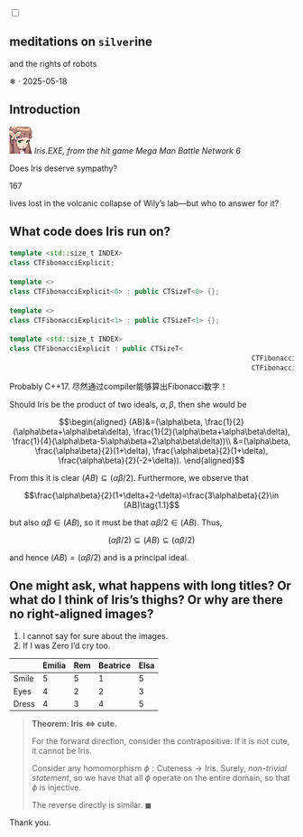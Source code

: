 <link rel="stylesheet" href="../.vscode/default.css">
<link rel="stylesheet" href="../silver/selective/silverine.css">

<input type="checkbox" class="silver-theme-toggle" />

<section class="center">

# meditations on `silver`ine

and the rights of robots

❄ · 2025-05-18

</section><section>

## Introduction

![](silverine.md-assets/iris.png#small)
*Iris.EXE, from the hit game Mega Man Battle Network 6*

Does Iris deserve sympathy?

</section><section class="center">

<div class="silver-h0"></div>

167

lives lost in the volcanic collapse of Wily’s lab—but who to answer for it?

</section><section>

## What code does Iris run on?

```c++
template <std::size_t INDEX>
class CTFibonacciExplicit;

template <>
class CTFibonacciExplicit<0> : public CTSizeT<0> {};

template <>
class CTFibonacciExplicit<1> : public CTSizeT<1> {};

template <std::size_t INDEX>
class CTFibonacciExplicit : public CTSizeT<
															CTFibonacciExplicit<INDEX - 1>::get() +
															CTFibonacciExplicit<INDEX - 2>::get()> {};
```

Probably C++17. 尽然通过compiler能够算出Fibonacci数字！

</section><section>

Should Iris be the product of two ideals, $\alpha,\beta$, then she would be

$$\begin{aligned}
(AB)&=(\alpha\beta, \frac{1}{2}(\alpha\beta+\alpha\beta\delta), \frac{1}{2}(\alpha\beta+\alpha\beta\delta), \frac{1}{4}(\alpha\beta-5\alpha\beta+2\alpha\beta\delta))\\
&=(\alpha\beta, \frac{\alpha\beta}{2}(1+\delta), \frac{\alpha\beta}{2}(1+\delta), \frac{\alpha\beta}{2}(-2+\delta)).
\end{aligned}$$

From this it is clear $(AB)\subseteq (\alpha\beta/2).$ Furthermore, we observe that

$$\frac{\alpha\beta}{2}(1+\delta+2-\delta)=\frac{3\alpha\beta}{2}\in (AB)\tag{1.1}$$

but also $\alpha\beta\in (AB)$, so it must be that $\alpha\beta/2\in (AB)$. Thus,

$$(\alpha\beta/2)\subseteq (AB)\subseteq(\alpha\beta/2)
\tag{poggers}$$

and hence $(AB)=(\alpha\beta/2)$ and is a principal ideal.

</section><section>

## One might ask, what happens with long titles? Or what do I think of Iris’s thighs? Or why are there no right-aligned images?

1. I cannot say for sure about the images.
2. If I was Zero I’d cry too.

&nbsp;|Emilia|Rem|Beatrice|Elsa
-|-|-|-|-
Smile|5|5|1|5
Eyes|4|2|2|3
Dress|4|3|4|5

</section><section class="center">

> **Theorem: Iris $\Leftrightarrow$ cute.**
>
> For the forward direction, consider the contrapositive: If it is not cute, it cannot be Iris.
>
> Consider any homomorphism $\phi:\text{Cuteness}\to\text{Iris}$. Surely, *non-trivial statement*, so we have that all $\phi$ operate on the entire domain, so that $\phi$ is injective.
> 
> The reverse directly is similar. $\blacksquare$

</section>

</section><section class="bottom right tangerine">

Thank you.

</section>
